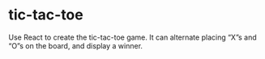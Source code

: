 # tic-tac-toe
Use React to create the tic-tac-toe game. It can alternate placing “X”s and “O”s on the board, and display a winner.
